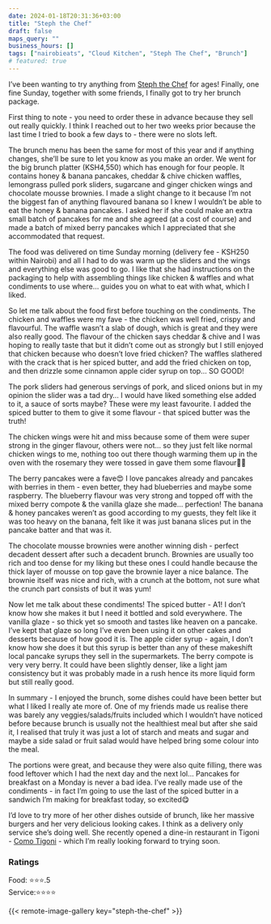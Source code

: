```yaml
---
date: 2024-01-18T20:31:36+03:00
title: "Steph the Chef"
draft: false
maps_query: ""
business_hours: []
tags: ["nairobieats", "Cloud Kitchen", "Steph The Chef", "Brunch"]
# featured: true
---
```


I’ve been wanting to try anything from [Steph the Chef](https://www.instagram.com/_stephthechef_/) for ages! Finally, one fine Sunday, together with some friends, I finally got to try her brunch package.

First thing to note - you need to order these in advance because they sell out really quickly. I think I reached out to her two weeks prior because the last time I tried to book a few days to - there were no slots left.

The brunch menu has been the same for most of this year and if anything changes, she’ll be sure to let you know as you make an order. We went for the big brunch platter (KSH4,550) which has enough for four people. It contains honey & banana pancakes, cheddar & chive chicken waffles, lemongrass pulled pork sliders, sugarcane and ginger chicken wings and chocolate mousse brownies. I made a slight change to it because I’m not the biggest fan of anything flavoured banana so I knew I wouldn’t be able to eat the honey & banana pancakes. I asked her if she could make an extra small batch of pancakes for me and she agreed (at a cost of course) and made a batch of mixed berry pancakes which I appreciated that she accommodated that request.

The food was delivered on time Sunday morning (delivery fee - KSH250 within Nairobi) and all I had to do was warm up the sliders and the wings and everything else was good to go. I like that she had instructions on the packaging to help with assembling things like chicken & waffles and what condiments to use where… guides you on what to eat with what, which I liked.

So let me talk about the food first before touching on the condiments. The chicken and waffles were my fave - the chicken was well fried, crispy and flavourful. The waffle wasn’t a slab of dough, which is great and they were also really good. The flavour of the chicken says cheddar & chive and I was hoping to really taste that but it didn’t come out as strongly but I still enjoyed that chicken because who doesn’t love fried chicken? The waffles slathered with the crack that is her spiced butter, and add the fried chicken on top, and then drizzle some cinnamon apple cider syrup on top… SO GOOD!

The pork sliders had generous servings of pork, and sliced onions but in my opinion the slider was a tad dry… I would have liked something else added to it, a sauce of sorts maybe? These were my least favourite. I added the spiced butter to them to give it some flavour - that spiced butter was the truth!

The chicken wings were hit and miss because some of them were super strong in the ginger flavour, others were not… so they just felt like normal chicken wings to me, nothing too out there though warming them up in the oven with the rosemary they were tossed in gave them some flavour👌🏾

The berry pancakes were a fave😍 I love pancakes already and pancakes with berries in them - even better, they had blueberries and maybe some raspberry. The blueberry flavour was very strong and topped off with the mixed berry compote & the vanilla glaze she made… perfection! The banana & honey pancakes weren’t as good according to my guests, they felt like it was too heavy on the banana, felt like it was just banana slices put in the pancake batter and that was it.

The chocolate mousse brownies were another winning dish - perfect decadent dessert after such a decadent brunch. Brownies are usually too rich and too dense for my liking but these ones I could handle because the thick layer of mousse on top gave the brownie layer a nice balance. The brownie itself was nice and rich, with a crunch at the bottom, not sure what the crunch part consists of but it was yum!

Now let me talk about these condiments! The spiced butter - A1! I don’t know how she makes it but I need it bottled and sold everywhere. The vanilla glaze - so thick yet so smooth and tastes like heaven on a pancake. I’ve kept that glaze so long I’ve even been using it on other cakes and desserts because of how good it is. The apple cider syrup - again, I don’t know how she does it but this syrup is better than any of these makeshift local pancake syrups they sell in the supermarkets. The berry compote is very very berry. It could have been slightly denser, like a light jam consistency but it was probably made in a rush hence its more liquid form but still really good.

In summary - I enjoyed the brunch, some dishes could have been better but what I liked I really ate more of. One of my friends made us realise there was barely any veggies/salads/fruits included which I wouldn’t have noticed before because brunch is usually not the healthiest meal but after she said it, I realised that truly it was just a lot of starch and meats and sugar and maybe a side salad or fruit salad would have helped bring some colour into the meal.

The portions were great, and because they were also quite filling, there was food leftover which I had the next day and the next lol… Pancakes for breakfast on a Monday is never a bad idea. I’ve really made use of the condiments - in fact I’m going to use the last of the spiced butter in a sandwich I’m making for breakfast today, so excited😋

I’d love to try more of her other dishes outside of brunch, like her massive burgers and her very delicious looking cakes. I think as a delivery only service she’s doing well. She recently opened a dine-in restaurant in Tigoni - [Como Tigoni](https://www.instagram.com/comotigoni/) - which I’m really looking forward to trying soon.

### Ratings

Food: ⭐️⭐️⭐️.5<br>
Service:⭐️⭐️⭐️⭐️

{{< remote-image-gallery key="steph-the-chef" >}}

